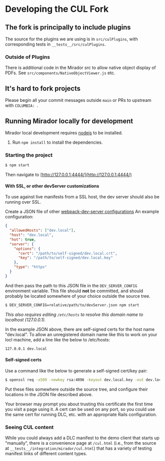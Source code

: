 # Developing the CUL Fork
## The fork is principally to include plugins
The source for the plugins we are using is in `src/culPlugins`, with corresponding tests in
`__tests__/src/culPlugins`.

### Outside of Plugins
There is additional code in the Mirador src to allow native object display of PDFs.
See `src/components/NativeObjectViewer.js` etc.

## It's hard to fork projects
Please begin all your commit messages outside `main` or PRs to upstream with `COLUMBIA: `.

## Running Mirador locally for development

Mirador local development requires [nodejs](https://nodejs.org/en/download/) to be installed.

1. Run `npm install` to install the dependencies.

### Starting the project

```sh
$ npm start
```

Then navigate to [http://127.0.0.1:4444/](http://127.0.0.1:4444/)

#### With SSL, or other devServer customizations
To use against live manifests from a SSL host, the dev server should also be running over SSL.

Create a JSON file of other [webpack-dev-server configurations](https://webpack.js.org/configuration/dev-server/)
An example configuration:
```json
{
  "allowedHosts": ["dev.local"],
  "host": "dev.local",
  "hot": true,
  "server": {
    "options": {
      "cert": "/path/to/self-signed/dev.local.crt",
      "key": "/path/to/self-signed/dev.local.key"
    },
    "type": "https"
  }
}
```

And then pass the path to this JSON file in the `DEV_SERVER_CONFIG` environment variable. This file should **not** be committed, and should probably be located somewhere of your choice outside the source tree.

```sh
$ DEV_SERVER_CONFIG=relative/path/to/devServer.json npm start
``` 

*This also requires editing `/etc/hosts` to resolve this domain name to localhost (127.0.0.1).*

In the example JSON above, there are self-signed certs for the host name "dev.local". To allow an unregistered domain name like this to work on your locl machine, add a line like the below to /etc/hosts:
```sh
127.0.0.1 dev.local
```

#### Self-signed certs
Use a command like the below to generate a self-signed cert/key pair:
```sh
$ openssl req -x509 -newkey rsa:4096 -keyout dev.local.key -out dev.local.crt -sha256 -days 3650 -nodes -subj "/C=US/ST=NY/L=NYC/O=ColumbiaUniversity/OU=Libraries/CN=dev.local"
```

Put these files somewhere outside the source tree, and configure their locations in the JSON file described above. 

Your browser may prompt you about trusting this certificate the first time you visit a page using it. A cert can be used on any port, so you could use the same cert for running DLC, etc. with an appropriate Rails configuration.

### Seeing CUL content
While you could always add a DLC manifest to the demo client that starts up "manually", there is a convenience page at `/cul.html` (i.e., from the source at `__tests__/integration/mirador/cul.html`) that has a variety of testing manifest links of different content types.
